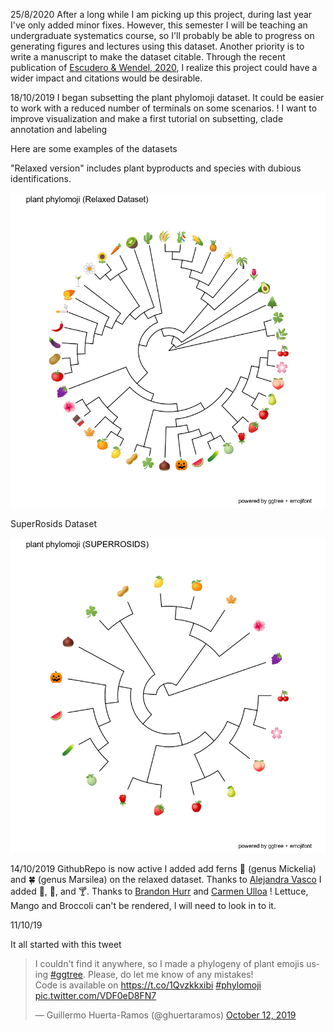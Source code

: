25/8/2020
After a long while I am picking up this project, during last year I've only added minor fixes. However,  this semester I will be teaching an undergraduate systematics course, so I'll probably be able to progress on generating figures and lectures using this dataset.
Another priority is to write a manuscript to make the dataset citable. Through the recent publication of [Escudero & Wendel, 2020](https://nph.onlinelibrary.wiley.com/doi/abs/10.1111/nph.16802), I realize this project could have a wider impact and citations would be desirable.

18/10/2019
I began subsetting the plant phylomoji dataset. It could be easier to work with a reduced number of terminals on some scenarios.
! I want to improve visualization and make a first tutorial on subsetting, clade annotation and labeling

Here are some examples of the datasets


"Relaxed version" includes plant byproducts and species with dubious identifications.

![](./data/RelaxedPhylomoji.png) 

SuperRosids Dataset

![](./data/superrosids.png) 

14/10/2019
GithubRepo is now active
I added add ferns 🌿 (genus Mickelia) and 🍀 (genus Marsilea) on the relaxed dataset. Thanks to  [Alejandra Vasco](https://twitter.com/avascog) 
I added 🎃, 🍫, and 🍸. Thanks to [Brandon Hurr](https://twitter.com/bhive01)  and [Carmen Ulloa](https://twitter.com/meriania) 
! Lettuce, Mango and Broccoli can't be rendered, I will need to look in to it.

11/10/19

It all started with this tweet

<blockquote class="twitter-tweet" data-theme="dark"><p lang="en" dir="ltr">I couldn&#39;t find it anywhere, so I made a phylogeny of plant emojis using <a href="https://twitter.com/hashtag/ggtree?src=hash&amp;ref_src=twsrc%5Etfw">#ggtree</a>. Please, do let me know of any mistakes!<br>Code is available on <a href="https://t.co/1Qvzkkxibi">https://t.co/1Qvzkkxibi</a> <a href="https://twitter.com/hashtag/phylomoji?src=hash&amp;ref_src=twsrc%5Etfw">#phylomoji</a> <a href="https://t.co/VDF0eD8FN7">pic.twitter.com/VDF0eD8FN7</a></p>&mdash; Guillermo Huerta-Ramos (@ghuertaramos) <a href="https://twitter.com/ghuertaramos/status/1182813259633696768?ref_src=twsrc%5Etfw">October 12, 2019</a></blockquote> <script async src="https://platform.twitter.com/widgets.js" charset="utf-8"></script> 